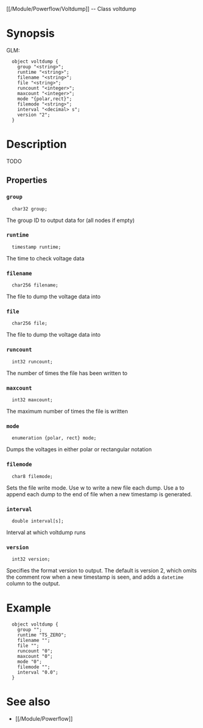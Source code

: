 [[/Module/Powerflow/Voltdump]] -- Class voltdump

# Synopsis

GLM:

~~~
  object voltdump {
    group "<string>";
    runtime "<string>";
    filename "<string>";
    file "<string>";
    runcount "<integer>";
    maxcount "<integer>";
    mode "{polar,rect}";
    filemode "<string>";
    interval "<decimal> s";
    version "2";
  }
~~~

# Description

TODO

## Properties

### `group`

~~~
  char32 group;
~~~

The group ID to output data for (all nodes if empty)

### `runtime`

~~~
  timestamp runtime;
~~~

The time to check voltage data

### `filename`

~~~
  char256 filename;
~~~

The file to dump the voltage data into

### `file`

~~~
  char256 file;
~~~

The file to dump the voltage data into

### `runcount`

~~~
  int32 runcount;
~~~

The number of times the file has been written to

### `maxcount`

~~~
  int32 maxcount;
~~~

The maximum number of times the file is written

### `mode`

~~~
  enumeration {polar, rect} mode;
~~~

Dumps the voltages in either polar or rectangular notation

### `filemode`

~~~
  char8 filemode;
~~~

Sets the file write mode. Use w to write a new file each dump. Use a to append each dump to the end of file when a new timestamp is generated.

### `interval`

~~~
  double interval[s];
~~~

Interval at which voltdump runs

### `version`
~~~
  int32 version;
~~~

Specifies the format version to output. The default is version 2, which omits the comment row when a new timestamp is seen, and adds a `datetime` column to the output.

# Example

~~~
  object voltdump {
    group "";
    runtime "TS_ZERO";
    filename "";
    file "";
    runcount "0";
    maxcount "0";
    mode "0";
    filemode "";
    interval "0.0";
  }
~~~

# See also

* [[/Module/Powerflow]]

